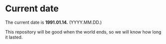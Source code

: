 # Current date

The current date is **1991.01.14.** (YYYY.MM.DD.)

This repository will be good when the world ends, so we will know how long it lasted.